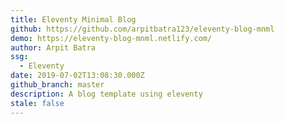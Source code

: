 ```yaml
---
title: Eleventy Minimal Blog
github: https://github.com/arpitbatra123/eleventy-blog-mnml
demo: https://eleventy-blog-mnml.netlify.com/
author: Arpit Batra
ssg:
  - Eleventy
date: 2019-07-02T13:08:30.000Z
github_branch: master
description: A blog template using eleventy
stale: false
---
```

